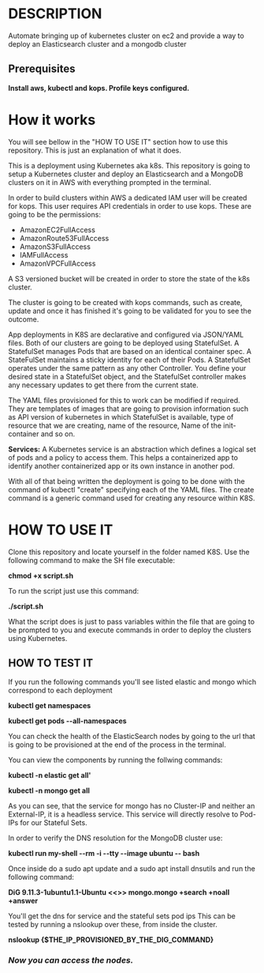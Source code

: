 # **DESCRIPTION**

Automate bringing up of kubernetes cluster on ec2 and provide a way to deploy an Elasticsearch cluster and a mongodb cluster

## Prerequisites
**Install aws, kubectl and kops.
Profile keys configured.**

# **How it works**
You will see bellow in the "HOW TO USE IT" section how to use this repository. This is just an explanation of what it does.

This is a deployment using Kubernetes aka k8s. This repository is going to setup a Kubernetes cluster and deploy an Elasticsearch and a MongoDB clusters on it in AWS with everything prompted in the terminal.

In order to build clusters within AWS a dedicated IAM user will be created for kops. This user requires API credentials in order to use kops.
These are going to be the permissions:
* AmazonEC2FullAccess
* AmazonRoute53FullAccess
* AmazonS3FullAccess
* IAMFullAccess
* AmazonVPCFullAccess

A S3 versioned bucket will be created in order to store the state of the k8s cluster.

The cluster is going to be created with kops commands, such as create, update and once it has finished it's going to be validated for you to see the outcome.

App deployments in K8S are declarative and configured via JSON/YAML files. Both of our clusters are going to be deployed using StatefulSet.
A StatefulSet manages Pods that are based on an identical container spec. A StateFulSet maintains a sticky identity for each of their Pods.
A StatefulSet operates under the same pattern as any other Controller. You define your desired state in a StatefulSet object, and the StatefulSet controller makes any necessary updates to get there from the current state.

The YAML files provisioned for this to work can be modified if required. They are templates of images that are going to provision information such as API version of kubernetes in which StatefulSet is available, type of resource that we are creating, name of the resource, Name of the init-container and so on.

**Services:** A Kubernetes service is an abstraction which defines a logical set of pods and a policy to access them. This helps a containerized app to identify another containerized app or its own instance in another pod.

With all of that being written the deployment is going to be done with the command of kubectl "create" specifying each of the YAML files.
The create command is a generic command used for creating any resource within K8S.


# HOW TO USE IT
Clone this repository and locate yourself in the folder named K8S.
Use the following command to make the SH file executable:

**chmod +x script.sh**

To run the script just use this command:

**./script.sh**

What the script does is just to pass variables within the file that are going to be prompted to you and execute commands in order to deploy the clusters using Kubernetes.

## HOW TO TEST IT
If you run the following commands you'll see listed elastic and mongo which correspond to each deployment

**kubectl get namespaces**

**kubectl get pods --all-namespaces**

You can check the health of the ElasticSearch nodes by going to the url that is going to be provisioned at the end of the process in the terminal.

You can view the components by running the follwing commands:

**kubectl -n elastic get all'**

**kubectl -n mongo get all**

As you can see, that the service for mongo has no Cluster-IP and neither an External-IP, it is a headless service. This service will directly resolve to Pod-IPs for our Stateful Sets.

In order to verify the DNS resolution for the MongoDB cluster use:

**kubectl run my-shell --rm -i --tty --image ubuntu -- bash**

Once inside do a sudo apt update and a sudo apt install dnsutils and run the following command:

**DiG 9.11.3-1ubuntu1.1-Ubuntu <<>> mongo.mongo +search +noall +answer**

You'll get the dns for service and the stateful sets pod ips This can be tested by running a nslookup over these, from inside the cluster.

**nslookup {$THE_IP_PROVISIONED_BY_THE_DIG_COMMAND}**

### **_Now you can access the nodes._**
